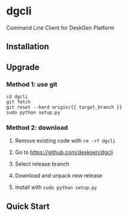 # dgcli
Command Line Client for DeskGen Platform

## Installation


## Upgrade

### Method 1: use git
```
cd dgcli
git fetch
git reset --hard origin/{{ target_branch }}
sudo python setup.py
```

### Method 2: download

1. Remove existing code with ```rm -rf dgcli```

2. Go to https://github.com/deskgen/dgcli

3. Select release branch

4. Download and unpack new release

5. Install with ```sudo python setup.py```

## Quick Start
